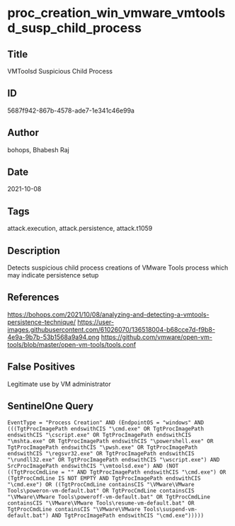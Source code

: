 # proc_creation_win_vmware_vmtoolsd_susp_child_process

## Title
VMToolsd Suspicious Child Process

## ID
5687f942-867b-4578-ade7-1e341c46e99a

## Author
bohops, Bhabesh Raj

## Date
2021-10-08

## Tags
attack.execution, attack.persistence, attack.t1059

## Description
Detects suspicious child process creations of VMware Tools process which may indicate persistence setup

## References
https://bohops.com/2021/10/08/analyzing-and-detecting-a-vmtools-persistence-technique/
https://user-images.githubusercontent.com/61026070/136518004-b68cce7d-f9b8-4e9a-9b7b-53b1568a9a94.png
https://github.com/vmware/open-vm-tools/blob/master/open-vm-tools/tools.conf

## False Positives
Legitimate use by VM administrator

## SentinelOne Query
```
EventType = "Process Creation" AND (EndpointOS = "windows" AND (((TgtProcImagePath endswithCIS "\cmd.exe" OR TgtProcImagePath endswithCIS "\cscript.exe" OR TgtProcImagePath endswithCIS "\mshta.exe" OR TgtProcImagePath endswithCIS "\powershell.exe" OR TgtProcImagePath endswithCIS "\pwsh.exe" OR TgtProcImagePath endswithCIS "\regsvr32.exe" OR TgtProcImagePath endswithCIS "\rundll32.exe" OR TgtProcImagePath endswithCIS "\wscript.exe") AND SrcProcImagePath endswithCIS "\vmtoolsd.exe") AND (NOT ((TgtProcCmdLine = "" AND TgtProcImagePath endswithCIS "\cmd.exe") OR (TgtProcCmdLine IS NOT EMPTY AND TgtProcImagePath endswithCIS "\cmd.exe") OR ((TgtProcCmdLine containsCIS "\VMware\VMware Tools\poweron-vm-default.bat" OR TgtProcCmdLine containsCIS "\VMware\VMware Tools\poweroff-vm-default.bat" OR TgtProcCmdLine containsCIS "\VMware\VMware Tools\resume-vm-default.bat" OR TgtProcCmdLine containsCIS "\VMware\VMware Tools\suspend-vm-default.bat") AND TgtProcImagePath endswithCIS "\cmd.exe")))))

```